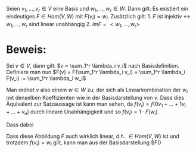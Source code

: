 Seien $v_1, ..., v_r \in V$ eine Basis und $w_1, ..., w_r \in W$. Dann gilt: Es existiert ein eindeutiges $F \in Hom(V, W)$ mit $F(v_i) = w_i$. Zusätzlich gilt:
	1. $F$ ist injektiv <-> $w_1, ..., w_r$ sind linear unabhängig
	2. $im F = <w_1, ..., w_r>$ 

# Beweis:
Sei $v \in V$, dann gilt: $v = \sum_1^r \lambda_i v_i$ nach Basisdefinition.
Definiere man nun $F(v) = F(\sum_1^r \lambda_i v_i) = \sum_1^r \lambda_i F(v_i) := \sum_1^r \lambda_i w_i$

Man ordnet $v$ also einem $w \in W$ zu, der sich als Linearkombination der $w_i$ mit denselben Koeffizienten wie in der Basisdarstellung von $v$. 
Dass dies Äquivalent zur Satzaussage ist kann man sehen, da $f(v_i) = f(0 v_1 + ... + 1 v_i + ... + v_n)$ durch lineare Unabhängigkeit und so $f(v_i) = 1 \cdot F(w_i)$.

Dass dabei 

Dass diese Abbildung $F$ auch wirklich linear, d.h. $\in Hom(V, W)$ ist und trotzdem $f(v_i) = w_i$ gilt, kann man aus der Basisdarstellung $F()
